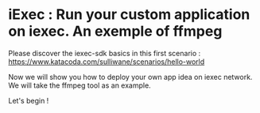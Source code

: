 
 # iExec : Run your custom application on iexec. An exemple of ffmpeg
 
 Please discover the iexec-sdk basics in this first scenario :
 https://www.katacoda.com/sulliwane/scenarios/hello-world

 Now we will show you how to deploy your own app idea on iexec network. We will take the ffmpeg tool as an example.

Let's begin !
